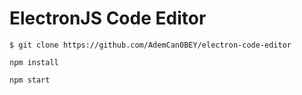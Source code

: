 # ElectronJS Code Editor

`$ git clone https://github.com/AdemCan0BEY/electron-code-editor`

`npm install`

`npm start`
